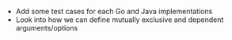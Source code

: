 - Add some test cases for each Go and Java implementations
- Look into how we can define mutually exclusive and dependent arguments/options